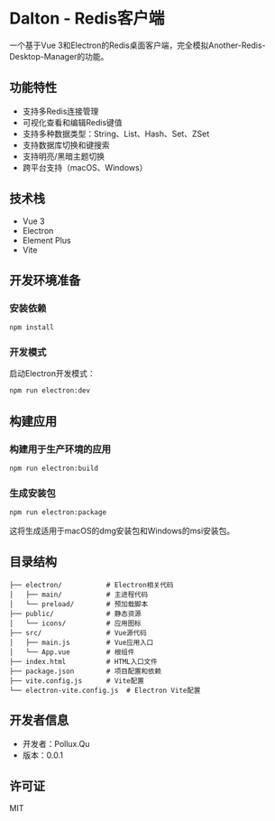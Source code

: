 # Dalton - Redis客户端

一个基于Vue 3和Electron的Redis桌面客户端，完全模拟Another-Redis-Desktop-Manager的功能。

## 功能特性

- 支持多Redis连接管理
- 可视化查看和编辑Redis键值
- 支持多种数据类型：String、List、Hash、Set、ZSet
- 支持数据库切换和键搜索
- 支持明亮/黑暗主题切换
- 跨平台支持（macOS、Windows）

## 技术栈

- Vue 3
- Electron
- Element Plus
- Vite

## 开发环境准备

### 安装依赖

```bash
npm install
```

### 开发模式

启动Electron开发模式：

```bash
npm run electron:dev
```

## 构建应用

### 构建用于生产环境的应用

```bash
npm run electron:build
```

### 生成安装包

```bash
npm run electron:package
```

这将生成适用于macOS的dmg安装包和Windows的msi安装包。

## 目录结构

```
├── electron/           # Electron相关代码
│   ├── main/           # 主进程代码
│   └── preload/        # 预加载脚本
├── public/             # 静态资源
│   └── icons/          # 应用图标
├── src/                # Vue源代码
│   ├── main.js         # Vue应用入口
│   └── App.vue         # 根组件
├── index.html          # HTML入口文件
├── package.json        # 项目配置和依赖
├── vite.config.js      # Vite配置
└── electron-vite.config.js  # Electron Vite配置
```

## 开发者信息

- 开发者：Pollux.Qu
- 版本：0.0.1

## 许可证

MIT